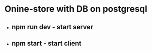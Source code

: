 # Onine-store with DB on postgresql

- ## npm run dev - start server

+ ## npm start - start client
